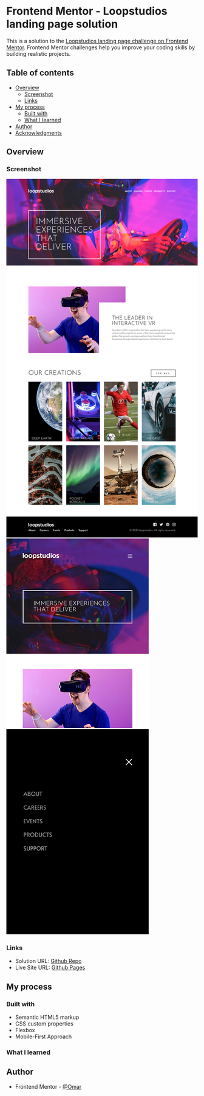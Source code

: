 # Frontend Mentor - Loopstudios landing page solution

This is a solution to the [Loopstudios landing page challenge on Frontend Mentor](https://www.frontendmentor.io/challenges/loopstudios-landing-page-N88J5Onjw). Frontend Mentor challenges help you improve your coding skills by building realistic projects.

## Table of contents

- [Overview](#overview)
  - [Screenshot](#screenshot)
  - [Links](#links)
- [My process](#my-process)
  - [Built with](#built-with)
  - [What I learned](#what-i-learned)
- [Author](#author)
- [Acknowledgments](#acknowledgments)

## Overview

### Screenshot

![Desktop View](./screenshot/screenshot_1.png)
![Desktop View with Hover](./screenshot/screenshot_3.png)
![Mobile View](./screenshot/screenshot_4.png)

### Links

- Solution URL: [Github Repo](https://github.com/to-my-learning-path/loopstudios-landing-page)
- Live Site URL: [Github Pages](https://to-my-learning-path.github.io/loopstudios-landing-page)

## My process

### Built with

- Semantic HTML5 markup
- CSS custom properties
- Flexbox
- Mobile-First Approach

### What I learned

## Author

- Frontend Mentor - [@Omar](https://www.frontendmentor.io/profile/to-my-learning-path)
